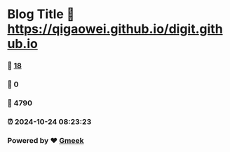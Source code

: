 # Blog Title :link: https://qigaowei.github.io/digit.github.io 
### :page_facing_up: [18](https://qigaowei.github.io/digit.github.io/tag.html) 
### :speech_balloon: 0 
### :hibiscus: 4790 
### :alarm_clock: 2024-10-24 08:23:23 
### Powered by :heart: [Gmeek](https://github.com/Meekdai/Gmeek)

